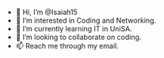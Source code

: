 - 👋 Hi, I’m @Isaiah15
- 👀 I’m interested in Coding and Networking.
- 🌱 I’m currently learning IT in UniSA.
- 💞️ I’m looking to collaborate on coding.
- 📫 Reach me through my email. 

<!---
Isaiah15/Isaiah15 is a ✨ special ✨ repository because its `README.md` (this file) appears on your GitHub profile.
You can click the Preview link to take a look at your changes.
--->
